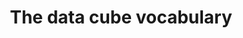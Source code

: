 ---
schema: default
title: The data cube vocabulary
notes: >-
  This vocabulary allows multi-dimensional data, such as statistics, to be
  published in RDF
organization: DataScientia Foundation
resources:
  - name: QB.UAN.owl
    url: >-
      http://git.knowdive.disi.unitn.it:8080/knowledge/LiveKnowledge/SREP/metadata/raw/master/QB.UAN.owl
    format: owl
    description: >-
      This vocabulary allows multi-dimensional data, such as statistics, to be
      published in RDF
    license: ''
    status: Unannotated
    byteSize: '19.598'
    issued: '2014-07-31'
    language: en
    modified: '17 December 2020, 01:40 (UTC+01:00)'
    OntologyEngineeringTool: Protégé
    ontologyLanguage: owl
    ontologySyntax: rdf
    example: Unknown
    ReferenceLKRepository: SREP
    referenceOntology: Unknown
    referenceDatasets: Unknown
distribution: qb-owl
keyword: metadata
publisher: W3C
category:
  - Upper-Level
versionNotes: '2016: Added W3C Rec document as homepage'
landingPage: 'http://www.w3.org/TR/vocab-data-cube/'
accessRigths: Public
creator: 'Arofan Gregory, Richard Cyganiak, Jeni Tennison, Dave Reynolds, Ian Dickinson'
hasVersion: Unknown
isVersionOf: Unknown
issued: '2014-07-31'
modified: '17 December 2020, 01:40 (UTC+01:00)'
language: en
provenance: >-
  "(2014-07-30) Bernard Vatant: Annual review OK (2013-05-24) Bernard Vatant: A
  fundamental vocabulary for the publication of statistical data, used among
  others by World Bank and Eurostat linked data. (2013-07-30) Bernard Vatant:
  File modified at 2013-07-26 without change of version number. (2015-07-13)
  Ghislain Atemezing: Annual review OK. (2016-06-22) Ghislain Atemezing: Added
  W3C Rec document as homepage Provenance from: LOV"
page: 'http://purl.org/linked-data/cube'
wasGeneratedBy: Unknown
versionInfo: version  v2014-07-31
formalityLevel: Teleontology
OntologyEngineeringMethodology: Unknown
acronym: qb
CompetencyQuestion: Unknown
preferredNamespacePrefix: cube
toDoList: To completely annotate.
namespacesGenerated: Unknown
namespacesReused: Unknown
datasetLevel: Knowledge Level(L3-4)
spatialExtent: Unknown
temporalExtent: Unknown
---